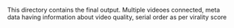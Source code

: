 This directory contains the final output. 
Multiple videoes connected, meta data having information about video quality, serial order as per 
virality score